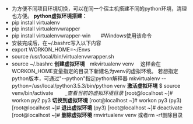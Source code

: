* 为方便不同项目环境切换，可以在同一个宿主机搭建不同的python环境，清理也方便。
**python虚拟环境搭建：**
* pip install virtualenv
* pip install virtualenvwrapper
* pip install virtualenvwrapper-win　　#Windows使用该命令
* 安装完成后，在~/.bashrc写入以下内容
* 	export WORKON_HOME=~/Envs
* 	source /usr/local/bin/virtualenvwrapper.sh　
* source ~/.bashrc
**创建虚拟环境**　mkvirtualenv venv　
	这样会在WORKON_HOME变量指定的目录下新建名为venv的虚拟环境。
	若想指定python版本，可通过"--python"指定python解释器
	mkvirtualenv --python=/usr/local/python3.5.3/bin/python venv
__激活虚拟环境__
	$ source venv/bin/activate　　
__查看当前的虚拟环境目录_
	[root@localhost ~]# workon
	py2
	py3
__切换到虚拟环境__
	[root@localhost ~]# workon py3
	(py3) [root@localhost ~]# 
__退出虚拟环境__
	(py3) [root@localhost ~]# deactivate
	[root@localhost ~]# 
__删除虚拟环境__
	rmvirtualenv venv  或者rm -rf删除目录
